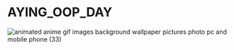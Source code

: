 # AYING_OOP_DAY

![animated anime gif images background wallpaper pictures photo pc and mobile phone (33)](https://github.com/DaneLloyd11/AYING_OOP_DAY/assets/159924696/cab342ef-9209-44a9-87e4-971c17d53bbc)
